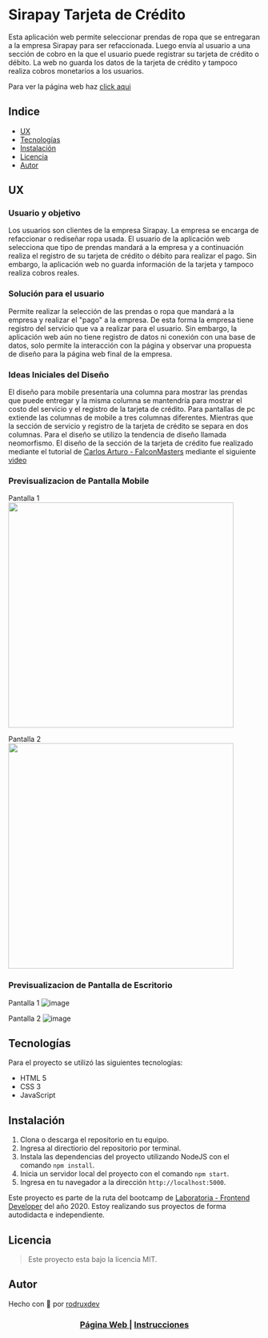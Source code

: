 # Sirapay Tarjeta de Crédito

Esta aplicación web permite seleccionar prendas de ropa que se entregaran a la empresa Sirapay para ser refaccionada. Luego envía al usuario a una sección de cobro en la que el usuario puede registrar su tarjeta de crédito o débito. La web no guarda los datos de la tarjeta de crédito y tampoco realiza cobros monetarios a los usuarios.

Para ver la página web haz [click aqui](https://rodruxdev.github.io/sirapay-credit-card/)

## Indice

- [UX](#ux)
- [Tecnologías](#tecnologías)
- [Instalación](#instalación)
- [Licencia](#licencia)
- [Autor](#autor)

## UX

### Usuario y objetivo

Los usuarios son clientes de la empresa Sirapay. La empresa se encarga de refaccionar o rediseñar ropa usada. El usuario de la aplicación web selecciona que tipo de prendas mandará a la empresa y a continuación realiza el registro de su tarjeta de crédito o débito para realizar el pago.
Sin embargo, la aplicación web no guarda información de la tarjeta y tampoco realiza cobros reales.

### Solución para el usuario

Permite realizar la selección de las prendas o ropa que mandará a la empresa y realizar el "pago" a la empresa. De esta forma la empresa tiene registro del servicio que va a realizar para el usuario.
Sin embargo, la aplicación web aún no tiene registro de datos ni conexión con una base de datos, solo permite la interacción con la página y observar una propuesta de diseño para la página web final de la empresa.

### Ideas Iniciales del Diseño

El diseño para mobile presentaría una columna para mostrar las prendas que puede entregar y la misma columna se mantendría para mostrar el costo del servicio y el registro de la tarjeta de crédito.
Para pantallas de pc extiende las columnas de mobile a tres columnas diferentes. Mientras que la sección de servicio y registro de la tarjeta de crédito se separa en dos columnas.
Para el diseño se utilizo la tendencia de diseño llamada neomorfismo.
El diseño de la sección de la tarjeta de crédito fue realizado mediante el tutorial de [Carlos Arturo - FalconMasters](https://github.com/falconmasters) mediante el siguiente [video](https://www.youtube.com/watch?v=7bciaLTTr7s)

### Previsualizacion de Pantalla Mobile

Pantalla 1
<img src="./src/assets/img/preview-mobile1.png" width="450px">

Pantalla 2
<img src="./src/assets/img/preview-mobile2.png" width="450px">

### Previsualizacion de Pantalla de Escritorio

Pantalla 1
![image](/src/assets/img/preview-desktop1.png)

Pantalla 2
![image](/src/assets/img/preview-desktop2.png)

## Tecnologías

Para el proyecto se utilizó las siguientes tecnologías:

* HTML 5
* CSS 3
* JavaScript

## Instalación

1. Clona o descarga el repositorio en tu equipo.
2. Ingresa al directiorio del repositorio por terminal.
3. Instala las dependencias del proyecto utilizando NodeJS con el comando `npm install`.
4. Inicia un servidor local del proyecto con el comando `npm start`.
5. Ingresa en tu navegador a la dirección `http://localhost:5000`.

Este proyecto es parte de la ruta del bootcamp de [Laboratoria - Frontend Developer](https://www.laboratoria.la/) del año 2020. Estoy realizando sus proyectos de forma autodidacta e independiente.

## Licencia

> Este proyecto esta bajo la licencia MIT.

## Autor

Hecho con 💚 por [rodruxdev](https://twitter.com/rodruxdev)

<div align="center">
  <h3>
    <a href="https://rodrigojgq.github.io/sirapay-credit-card/">
      Página Web
    </a>
    <span> | </span>
    <a href="https://github.com/Laboratoria/BOG002-card-validation">
      Instrucciones
    </a>
  </h3>
</div>
